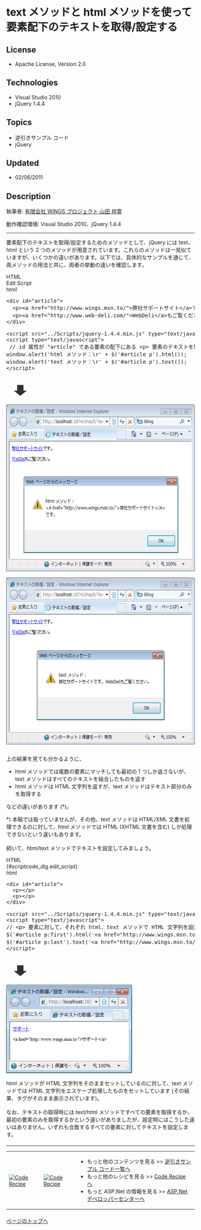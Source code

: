 # text メソッドと html メソッドを使って要素配下のテキストを取得/設定する
## License
- Apache License, Version 2.0
## Technologies
- Visual Studio 2010
- jQuery 1.4.4
## Topics
- 逆引きサンプル コード
- jQuery
## Updated
- 02/06/2011
## Description

<p>執筆者: <a href="http://msdn.microsoft.com/ja-jp/gg585574#yamada" target="_blank">
有限会社 WINGS プロジェクト 山田 祥寛</a></p>
<p>動作確認環境: Visual Studio 2010、jQuery 1.4.4</p>
<hr>
<p>要素配下のテキストを取得/設定するためのメソッドとして、jQuery には text、html という 2 つのメソッドが用意されています。これらのメソッドは一見&#20284;ていますが、いくつかの違いがあります。以下では、具体的なサンプルを通じて、両メソッドの用法と共に、両者の挙動の違いを確認します。</p>
<div class="scriptcode">
<div class="pluginEditHolder" pluginCommand="mceScriptCode">
<div class="title">HTML</div>
<div class="pluginEditHolderLink">Edit Script</div>
<span class="hidden">html</span>

<pre id="codePreview" class="xml"><span class="xml__tag_start">&lt;div</span>&nbsp;<span class="xml__attr_name">id</span>=<span class="xml__attr_value">&quot;article&quot;</span><span class="xml__tag_start">&gt;&nbsp;
</span>&nbsp;&nbsp;<span class="xml__tag_start">&lt;p</span><span class="xml__tag_start">&gt;</span><span class="xml__tag_start">&lt;a</span>&nbsp;<span class="xml__attr_name">href</span>=<span class="xml__attr_value">&quot;http://www.wings.msn.to/&quot;</span><span class="xml__tag_start">&gt;弊</span>社サポートサイト<span class="xml__tag_end">&lt;/a&gt;</span>です。<span class="xml__tag_end">&lt;/p&gt;</span>&nbsp;
&nbsp;&nbsp;<span class="xml__tag_start">&lt;p</span><span class="xml__tag_start">&gt;</span><span class="xml__tag_start">&lt;a</span>&nbsp;<span class="xml__attr_name">href</span>=<span class="xml__attr_value">&quot;http://www.web-deli.com/&quot;</span><span class="xml__tag_start">&gt;</span>WebDeli<span class="xml__tag_end">&lt;/a&gt;</span>もご覧ください。<span class="xml__tag_end">&lt;/p&gt;</span>&nbsp;
<span class="xml__tag_end">&lt;/div&gt;</span>&nbsp;
&nbsp;
<span class="xml__tag_start">&lt;script</span>&nbsp;<span class="xml__attr_name">src</span>=<span class="xml__attr_value">&quot;../Scripts/jquery-1.4.4.min.js&quot;</span>&nbsp;<span class="xml__attr_name">type</span>=<span class="xml__attr_value">&quot;text/javascript&quot;</span><span class="xml__tag_start">&gt;</span><span class="xml__tag_end">&lt;/script&gt;</span>&nbsp;
<span class="xml__tag_start">&lt;script</span>&nbsp;<span class="xml__attr_name">type</span>=<span class="xml__attr_value">&quot;text/javascript&quot;</span><span class="xml__tag_start">&gt;</span>&nbsp;
&nbsp;<span class="js__sl_comment">//&nbsp;id&nbsp;属性が&nbsp;&quot;article&quot;&nbsp;である要素の配下にある&nbsp;&lt;p&gt;&nbsp;要素のテキストを取得</span>&nbsp;
window.alert(<span class="js__string">'html&nbsp;メソッド：\r'</span>&nbsp;&#43;&nbsp;$(<span class="js__string">'#article&nbsp;p'</span>).html());&nbsp;
window.alert(<span class="js__string">'text&nbsp;メソッド：\r'</span>&nbsp;&#43;&nbsp;$(<span class="js__string">'#article&nbsp;p'</span>).text());&nbsp;
<span class="xml__tag_end">&lt;/script&gt;</span>&nbsp;
&nbsp;
</pre>
</div>
</div>
<p style="margin-left:20px"><img src="16291-arrow.gif" alt="図 3" width="35" height="42"></p>
<p><img src="16292-image001.gif" alt="図 1" width="585" height="446"></p>
<p><img src="16293-image002.gif" alt="図 2" width="585" height="446"></p>
<p style="margin-top:25px">上の結果を見ても分かるように、</p>
<ul style="margin-top:0">
<li>html メソッドでは複数の要素にマッチしても最初の 1 つしか返さないが、text メソッドはすべてのテキストを結合したものを返す </li><li>html メソッドは HTML 文字列を返すが、text メソッドはテキスト部分のみを取得する </li></ul>
<p>などの違いがあります (*)。</p>
<p>*) 本稿では扱っていませんが、その他、text メソッドは HTML/XML 文書を処理できるのに対して、html メソッドでは HTML (XHTML 文書を含む) しか処理できないという違いもあります。<br>
<br>
続いて、html/text メソッドでテキストを設定してみましょう。</p>
<div class="scriptcode">
<div class="pluginEditHolder" pluginCommand="mceScriptCode">
<div class="title">HTML</div>
<div class="pluginEditHolderLink">{#scriptcode_dlg.edit_script}</div>
<span class="hidden">html</span>

<pre id="codePreview" class="html"><span class="html__tag_start">&lt;div</span>&nbsp;<span class="html__attr_name">id</span>=<span class="html__attr_value">&quot;article&quot;</span><span class="html__tag_start">&gt;&nbsp;<br></span>&nbsp;&nbsp;<span class="html__tag_start">&lt;p</span><span class="html__tag_start">&gt;</span><span class="html__tag_end">&lt;/p&gt;</span>&nbsp;<br>&nbsp;&nbsp;<span class="html__tag_start">&lt;p</span><span class="html__tag_start">&gt;</span><span class="html__tag_end">&lt;/p&gt;</span>&nbsp;<br><span class="html__tag_end">&lt;/div&gt;</span>&nbsp;<br>&nbsp;<br><span class="html__tag_start">&lt;script</span>&nbsp;<span class="html__attr_name">src</span>=<span class="html__attr_value">&quot;../Scripts/jquery-1.4.4.min.js&quot;</span>&nbsp;<span class="html__attr_name">type</span>=<span class="html__attr_value">&quot;text/javascript&quot;</span><span class="html__tag_start">&gt;</span><span class="html__tag_end">&lt;/script&gt;</span>&nbsp;<br><span class="html__tag_start">&lt;script</span>&nbsp;<span class="html__attr_name">type</span>=<span class="html__attr_value">&quot;text/javascript&quot;</span><span class="html__tag_start">&gt;</span>&nbsp;<br><span class="js__sl_comment">//&nbsp;&lt;p&gt;&nbsp;要素に対して、それぞれ&nbsp;html、text&nbsp;メソッドで&nbsp;HTML&nbsp;文字列を設定</span>&nbsp;<br>$(<span class="js__string">'#article&nbsp;p:first'</span>).html(<span class="js__string">'&lt;a&nbsp;href=&quot;http://www.wings.msn.to/&quot;&gt;サポート&lt;/a&gt;'</span>);&nbsp;<br>$(<span class="js__string">'#article&nbsp;p:last'</span>).text(<span class="js__string">'&lt;a&nbsp;href=&quot;http://www.wings.msn.to/&quot;&gt;サポート&lt;/a&gt;'</span>);&nbsp;<br><span class="html__tag_end">&lt;/script&gt;</span>&nbsp;<br>&nbsp;<br></pre>
</div>
</div>
<div class="endscriptcode"></div>
<p style="margin-left:20px"><img src="16294-arrow.gif" alt="" width="35" height="42"></p>
<p><img src="16295-image003.gif" alt="" width="336" height="236"></p>
<p>html メソッドが HTML 文字列をそのままセットしているのに対して、text メソッドでは HTML 文字列をエスケープ処理したものをセットしています (その結果、タグがそのまま表示されています)。<br>
<br>
なお、テキストの取得時には text/html メソッドですべての要素を取得するか、最初の要素のみを取得するかという違いがありましたが、設定時にはこうした違いはありません。いずれも合致するすべての要素に対してテキストを設定します。</p>
<hr style="clear:both; margin-bottom:8px; margin-top:20px">
<table>
<tbody>
<tr>
<td><a href="http://msdn.microsoft.com/ja-jp/samplecode.recipe"><img title="Code Recipe" src="-ff950935.coderecipe_180x70%28ja-jp,msdn.10%29.jpg" border="0" alt="Code Recipe" width="180" height="70" style="margin-top:3px"></a></td>
<td><a href="http://msdn.microsoft.com/ja-jp/asp.net/"><img title="ASP.Net デベロッパーセンター" src="-ff950935.asp_net_180x70%28ja-jp,msdn.10%29.jpg" border="0" alt="Code Recipe" width="180" height="70" style="margin-top:3px"></a></td>
<td>
<ul>
<li>もっと他のコンテンツを見る &gt;&gt; <a href="http://msdn.microsoft.com/ja-jp/ff363212">逆引きサンプル コード一覧へ</a>
</li><li>もっと他のレシピを見る &gt;&gt; <a href="http://msdn.microsoft.com/ja-jp/samplecode.recipe">
Code Recipe へ</a> </li><li>もっと ASP.Net の情報を見る &gt;&gt; <a href="http://msdn.microsoft.com/ja-jp/asp.net">
ASP.Net デベロッパーセンターへ</a> </li></ul>
</td>
</tr>
</tbody>
</table>
<p style="margin-top:20px"><a href="#top"><img src="-top.gif" border="0" alt="">ページのトップへ</a></p>
